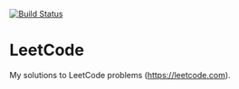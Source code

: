 [![Build Status](https://travis-ci.org/csixteen/LeetCode.svg?branch=master)](https://travis-ci.org/csixteen/LeetCode)

# LeetCode
My solutions to LeetCode problems (https://leetcode.com).

